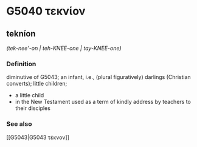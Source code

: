 # G5040 τεκνίον

## tekníon

_(tek-nee'-on | teh-KNEE-one | tay-KNEE-one)_

### Definition

diminutive of G5043; an infant, i.e., (plural figuratively) darlings (Christian converts); little children; 

- a little child
- in the New Testament used as a term of kindly address by teachers to their disciples

### See also

[[G5043|G5043 τέκνον]]

